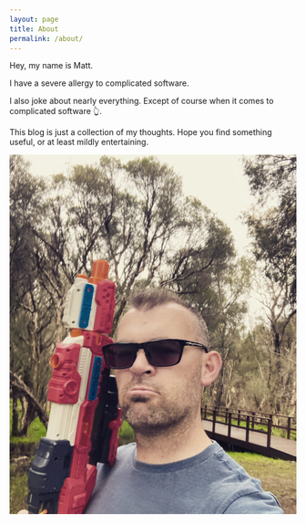 ```yaml
---
layout: page
title: About
permalink: /about/
---
```


Hey, my name is Matt.

I have a severe allergy to complicated software.

I also joke about nearly everything. Except of course when it comes to complicated software 👆.

This blog is just a collection of my thoughts. Hope you find something useful, or at least mildly entertaining. 

![me holding a toy rifle](/assets/matt-nerf-fun.JPG)